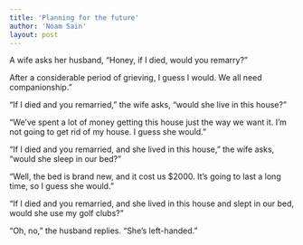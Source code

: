 ```yaml
---
title: 'Planning for the future'
author: 'Noam Sain'
layout: post
---
```


A wife asks her husband, “Honey, if I died, would you remarry?”

After a considerable period of grieving, I guess I would. We all need companionship.”

“If I died and you remarried,” the wife asks, “would she live in this house?”

“We’ve spent a lot of money getting this house just the way we want it. I’m not going to get rid of my house. I guess she would.”

“If I died and you remarried, and she lived in this house,” the wife asks, “would she sleep in our bed?”

“Well, the bed is brand new, and it cost us $2000. It’s going to last a long time, so I guess she would.”

“If I died and you remarried, and she lived in this house and slept in our bed, would she use my golf clubs?”

“Oh, no,” the husband replies. “She’s left-handed.”